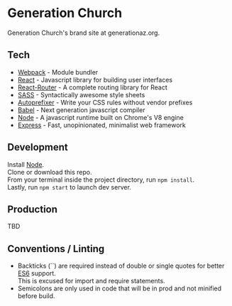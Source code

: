 # Generation Church
Generation Church's brand site at generationaz.org.

## Tech
<ul>
  <li><a href="https://webpack.github.io/">Webpack</a> - Module bundler</li>
  <li><a href="https://facebook.github.io/react/">React</a> - Javascript library for building user interfaces</li>
  <li><a href="https://github.com/reactjs/react-router">React-Router</a> - A complete routing library for React</li>
  <li><a href="http://sass-lang.com/">SASS</a> - Syntactically awesome style sheets</li>
  <li><a href="https://github.com/postcss/autoprefixer">Autoprefixer</a> - Write your CSS rules without vendor prefixes</li>
  <li><a href="https://babeljs.io/">Babel</a> - Next generation javascript compiler</li>
  <li><a href="https://nodejs.org/en/">Node</a> - A javascript runtime built on Chrome's V8 engine</li>
  <li><a href="http://expressjs.com/">Express</a> - Fast, unopinionated, minimalist web framework</li>
</ul>

## Development
Install <a href="https://nodejs.org/en/">Node</a>.<br>
Clone or download this repo.<br>
From your terminal inside the project directory, run ```npm install```.<br>
Lastly, run ```npm start``` to launch dev server.

## Production
TBD

## Conventions / Linting
- Backticks (``) are required instead of double or single quotes for better <a href="http://es6-features.org/">ES6</a> support.<br> This is excused for import and require statements.
- Semicolons are only used in code that will be in prod and not minified before build.
